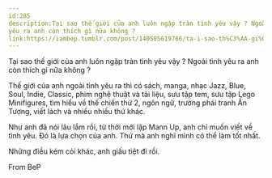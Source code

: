 ```yaml
---
id:285
description:Tại sao thế giới của anh luôn ngập tràn tình yêu vậy ? Ngoài tình
yêu ra anh còn thích gì nữa không ?
link:https://iambep.tumblr.com/post/140505619766/ta-i-sao-th%C3%AA-gi%C6%A1-i-cu-a-anh-lu%C3%B4n-ng%C3%A2-p-tra-n
---
```


Tại sao thế giới của anh luôn ngập tràn tình yêu vậy ? Ngoài tình
yêu ra anh còn thích gì nữa không ?

Thế giới của anh ngoài tình yêu ra thì có sách, manga, nhạc Jazz, Blue,
Soul, Indie, Classic, phim nghệ thuật và tài liệu, sưu tập tem, sưu tập
Lego Minifigures, tìm hiểu về thế chiến thứ 2, ngôn ngữ, trường phái tranh
Ấn Tượng, viết lách và nhiều nhiều thứ khác.

Như anh đã nói lâu lắm rồi, từ thời mới lập Mann Up, anh chỉ muốn viết về
tình yêu. Đó là lựa chọn của anh. Thứ mà anh nghĩ mình có thể làm tốt nhất.

Những điều kém cỏi khác, anh giấu tiệt đi rồi.

From BeP
